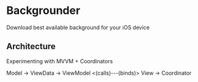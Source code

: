 # Backgrounder

Download best available background for your iOS device

## Architecture

Experimenting with MVVM + Coordinators

Model -> ViewData -> ViewModel <(calls)---(binds)> View -> Coordinator
